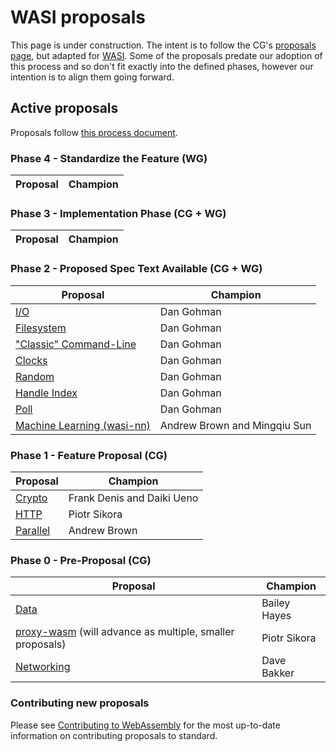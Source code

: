# WASI proposals

This page is under construction. The intent is to follow the CG's
[proposals page], but adapted for [WASI]. Some of the proposals predate our
adoption of this process and so don't fit exactly into the defined phases,
however our intention is to align them going forward.

[WASI]: https://github.com/WebAssembly/WASI
[proposals page]: https://github.com/WebAssembly/proposals/blob/master/README.md

## Active proposals

Proposals follow [this process document](https://github.com/WebAssembly/WASI/blob/main/docs/Process.md).

### Phase 4 - Standardize the Feature (WG)

| Proposal                                                                       | Champion                               |
| ------------------------------------------------------------------------------ | -------------------------------------- |

### Phase 3 - Implementation Phase (CG + WG)

| Proposal                                                                       | Champion                               |
| ------------------------------------------------------------------------------ | -------------------------------------- |

### Phase 2 - Proposed Spec Text Available (CG + WG)

| Proposal                                                                       | Champion                               |
| ------------------------------------------------------------------------------ | -------------------------------------- |
| [I/O][wasi-io]                                                                 | Dan Gohman                             |
| [Filesystem][wasi-filesystem]                                                  | Dan Gohman                             |
| ["Classic" Command-Line][wasi-classic-command]                                 | Dan Gohman                             |
| [Clocks][wasi-clocks]                                                          | Dan Gohman                             |
| [Random][wasi-random]                                                          | Dan Gohman                             |
| [Handle Index][wasi-handle-index]                                                   | Dan Gohman                             |
| [Poll][wasi-poll]                                                                   | Dan Gohman                             |
| [Machine Learning (wasi-nn)][wasi-nn]                                          | Andrew Brown and Mingqiu Sun           |

### Phase 1 - Feature Proposal (CG)

| Proposal                                                                       | Champion                               |
| ------------------------------------------------------------------------------ | -------------------------------------- |
| [Crypto][wasi-crypto]                                                          | Frank Denis and Daiki Ueno             |
| [HTTP][wasi-http]                                                              | Piotr Sikora                           |
| [Parallel][wasi-parallel]                                                      | Andrew Brown                           |

### Phase 0 - Pre-Proposal (CG)

| Proposal                                                                       | Champion                               |
| ------------------------------------------------------------------------------ | -------------------------------------- |
| [Data][wasi-data]                                                              | Bailey Hayes                           |
| [proxy-wasm][wasi-proxy-wasm] (will advance as multiple, smaller proposals)    | Piotr Sikora                           |
| [Networking][wasi-networking]                                                  | Dave Bakker                            |

### Contributing new proposals

Please see [Contributing to WebAssembly](https://github.com/WebAssembly/WASI/blob/master/Contributing.md) for the most up-to-date information on contributing proposals to standard.

[wasi-clocks]: https://github.com/WebAssembly/wasi-clocks
[wasi-classic-command]: https://github.com/WebAssembly/wasi-classic-command
[wasi-crypto]: https://github.com/WebAssembly/wasi-crypto
[wasi-data]: https://github.com/singlestore-labs/wasi-data
[wasi-filesystem]: https://github.com/WebAssembly/wasi-filesystem
[wasi-io]: https://github.com/WebAssembly/wasi-io
[wasi-misc]: https://github.com/WebAssembly/wasi-misc
[wasi-nn]: https://github.com/WebAssembly/wasi-nn
[wasi-proxy-wasm]: https://github.com/proxy-wasm/spec
[wasi-random]: https://github.com/WebAssembly/wasi-random
[wasi-handle-index]: https://github.com/WebAssembly/wasi-handle-index
[wasi-http]: https://github.com/WebAssembly/wasi-http
[wasi-parallel]: https://github.com/WebAssembly/wasi-parallel
[wasi-poll]: https://github.com/WebAssembly/wasi-poll
[wasi-networking]: https://github.com/badeend/WASI-Networking
